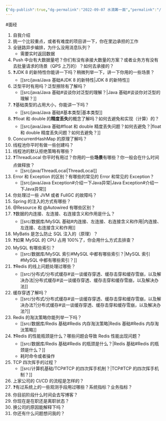 ```yaml
---
{"dg-publish":true,"dg-permalink":"2022-09-07 水滴筹一面","permalink":"/2022-09-07 水滴筹一面/"}
---
```



#面经

1. 自我介绍
2. 挑一个比较重点，或者有难度的项目讲一下，你在里边承担的工作
3. 全链路异步编排，为什么没用消息队列？
	- 需要实时返回数据
4. Push 中台有大数据量吧？你们有没有承接大数量的方案？或者业务方有没有去批量请求的场景（QPS 上万的）？如何去承接的？
5. ❓JDK 8 的新特性你能讲一下吗？稍微列举一下，讲一下你用的一些场景？
	- [[src/java/Java 基础#JDK 8 的新特性\|JDK 8 的新特性]]
6. 泛型平时有用吗？泛型擦除有了解吗？
	- [[src/java/Java 基础#谈谈你对泛型的理解？\|Java 基础#谈谈你对泛型的理解？]]
7. ❓基础类型的占用大小，你能讲一下吗？
	- [[src/java/Java 基础#基本类型\|基本类型]]
8. ❓float 和 double 的**精度丢失**的概念了解吗？如何去避免和实现（计算）的？
	- [[src/java/Java 基础#float 和 double 精度丢失问题？如何去避免？\|float 和 double 精度丢失问题？如何去避免？]]
9. ConcurrentHashMap 的原理了解吗？
10. 线程池你平时有做一些创建吗？
11. 线程池的默认拒绝策略有哪些？
12. ❓ThreadLocal 你平时有用过？你用的一些**场景**有哪些？你一般会在什么时间点做释放？
	- [[src/java/ThreadLocal\|ThreadLocal]]
13. Error 和 Exception 的区别？有哪些的常见的 Error 和常见的 Exception？
	- [[src/java/Java Exception#介绍一下Java异常\|Java Exception#介绍一下Java异常]]
14. 你处理过一些 JVM 或者 FullGC 的故障吗？
15. Spring 的注入的方式有哪些？
16. @Resource 和 @Autowired 有哪些区别？
17. ❓数据的内连接、左连接、右连接含义和作用是什么？
	- [[src/数据库/MySQL 基础#内连接、左连接、右连接含义和作用\|内连接、左连接、右连接含义和作用]]
18. MyBatis 是怎么防止 SQL 注入的（原理）？
19. ❓如果 MySQL 的 CPU 占用 100%了，你会用什么方式去排查？
20. MySQL 有哪些索引？
	- [[src/数据库/MySQL 索引#MySQL 中都有哪些索引？\|MySQL 索引#MySQL 中都有哪些索引？]]
21. ❓Redis 的线上问题处理过哪些？
	- [[src/分布式/分布式缓存#谈一谈缓存穿透、缓存击穿和缓存雪崩，以及解决办法\|分布式缓存#谈一谈缓存穿透、缓存击穿和缓存雪崩，以及解决办法]]
22. 缓存穿透了解吗？
	- [[src/分布式/分布式缓存#谈一谈缓存穿透、缓存击穿和缓存雪崩，以及解决办法?\|分布式缓存#谈一谈缓存穿透、缓存击穿和缓存雪崩，以及解决办法?]]
23. Redis 的淘汰策略你能列举一下吗？
	- [[src/数据库/Redis 基础#Redis 内存淘汰策略\|Redis 基础#Redis 内存淘汰策略]]
24. ❓Redis 的性能瓶颈是什么？哪些问题会导致 Redis 性能出现问题？
	- [[src/数据库/Redis 基础#Redis 的瓶颈是什么？\|Redis 基础#Redis 的瓶颈是什么？]]
	- 耗时命令或者操作
25. TCP 四次挥手的过程？
	- [[src/计算机基础/TCP#TCP 的四次挥手机制？\|TCP#TCP 的四次挥手机制？]]
26. 上家公司的 CI/CD 的流程是怎样的？
27. ❓有过系统上的一些观测手段用过哪些？系统指标？业务指标？
28. 你目前阶段什么时间会去写博客？
29. 你现在是在职还是离职状态？
30. 换公司的原因能解释下吗？
31. 你还有什么问题想问我的？